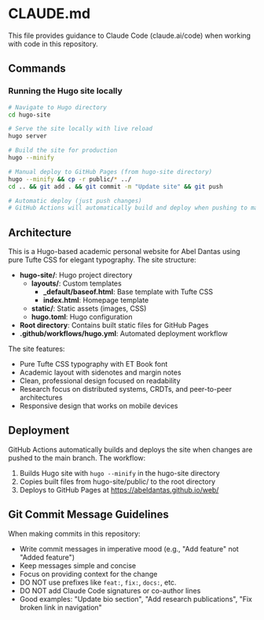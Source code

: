 # CLAUDE.md

This file provides guidance to Claude Code (claude.ai/code) when working with code in this repository.

## Commands

### Running the Hugo site locally
```bash
# Navigate to Hugo directory
cd hugo-site

# Serve the site locally with live reload
hugo server

# Build the site for production
hugo --minify

# Manual deploy to GitHub Pages (from hugo-site directory)
hugo --minify && cp -r public/* ../
cd .. && git add . && git commit -m "Update site" && git push

# Automatic deploy (just push changes)
# GitHub Actions will automatically build and deploy when pushing to main
```

## Architecture

This is a Hugo-based academic personal website for Abel Dantas using pure Tufte CSS for elegant typography. The site structure:

- **hugo-site/**: Hugo project directory
  - **layouts/**: Custom templates
    - **_default/baseof.html**: Base template with Tufte CSS
    - **index.html**: Homepage template
  - **static/**: Static assets (images, CSS)
  - **hugo.toml**: Hugo configuration
- **Root directory**: Contains built static files for GitHub Pages
- **.github/workflows/hugo.yml**: Automated deployment workflow

The site features:
- Pure Tufte CSS typography with ET Book font
- Academic layout with sidenotes and margin notes
- Clean, professional design focused on readability
- Research focus on distributed systems, CRDTs, and peer-to-peer architectures
- Responsive design that works on mobile devices

## Deployment

GitHub Actions automatically builds and deploys the site when changes are pushed to the main branch. The workflow:
1. Builds Hugo site with `hugo --minify` in the hugo-site directory
2. Copies built files from hugo-site/public/ to the root directory
3. Deploys to GitHub Pages at https://abeldantas.github.io/web/

## Git Commit Message Guidelines

When making commits in this repository:
- Write commit messages in imperative mood (e.g., "Add feature" not "Added feature")
- Keep messages simple and concise
- Focus on providing context for the change
- DO NOT use prefixes like `feat:`, `fix:`, `docs:`, etc.
- DO NOT add Claude Code signatures or co-author lines
- Good examples: "Update bio section", "Add research publications", "Fix broken link in navigation"